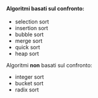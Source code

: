#### Algoritmi basati sul confronto:
- selection sort
- insertion sort
- bubble sort
- merge sort
- quick sort
- heap sort

Algoritmi **non** basati sul confronto:
- integer sort
- bucket sort
- radix sort
